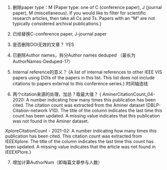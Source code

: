 1.	删除paper type：M
{Paper type: one of C (conference paper), J (journal paper), M (miscellaneous). If you would like to filter for scientific research articles, then take all Cs and Ts. Papers with an "M" are not typically considered archival publications.}

2.	已经替换C-conference paper, J-journal paper

3.	是否删除DOI无效的文章？
YES

4.	已删除Author names，拆分Author names deduped
（最长为AuthorNames-Deduped-17）

5.	Internal reference的意义？
{A list of internal references to other IEEE VIS papers using DOIs of the papers in this list. This list does not include citations to papers external to this conference series.}
时间轴连线

6.	两个citation来源的处理，加总？取最大值？ 
{ AminerCitationCount_04-2020: A number indicating how many times this publication has been cited. The citation count was extracted from the Aminer dataset (DBLP-Citation-network V10). The title of the column indicates the last time this count has been updated. A missing value indicates that this publication was not found in the Aminer dataset.

XploreCitationCount - 2021-02: A number indicating how many times this publication has been cited. This citation count was extracted from IEEEXplore. The title of the column indicates the last time this count has been updated.  A missing value indicates that the article was not found in IEEEXPlore.}

7.	增加计算AuthorNum（即每篇文章参与人数）
